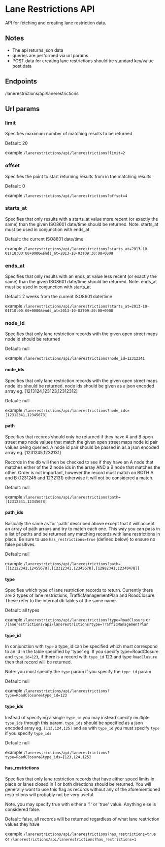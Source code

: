 Lane Restrictions API
=====================

API for fetching and creating lane restriction data.

## Notes

- The api returns json data
- queries are performed via url params
- POST data for creating lane restrictions should be standard key/value post data

## Endpoints

/lanerestrictions/api/lanerestrictions

## Url params

### limit

Specifies maximum number of matching results to be returned

Default: 20

example
```/lanerestrictions/api/lanerestrictions?limit=2```

### offset

Specifies the point to start returning results from in the matching results

Default: 0

example
```/lanerestrictions/api/lanerestrictions?offset=4```

### starts_at

Specifies that only results with a starts_at value more recent (or exactly the
same) than the given ISO8601 date/time should be returned.
Note. starts_at must be used in conjunction with ends_at

Default: the current ISO8601 date/time

example
```/lanerestrictions/api/lanerestrictions?starts_at=2013-10-01T10:00:00+0000&ends_at=2013-10-03T09:30:00+0000```

### ends_at

Specifies that only results with an ends_at value less recent (or exactly the
same) than the given ISO8601 date/time should be returned.
Note. ends_at must be used in conjunction with starts_at

Default: 2 weeks from the current ISO8601 date/time

example
```/lanerestrictions/api/lanerestrictions?starts_at=2013-10-01T10:00:00+0000&ends_at=2013-10-03T09:30:00+0000```

### node_id

Specifies that only lane restriction records with the given open street maps
node id should be returned

Default: null

example
```/lanerestrictions/api/lanerestrictions?node_id=12312341```

#### node_ids

Specifies that only lane restriction records with the given open street maps
node ids should be returned. node ids should be given as a json encoded array
eg. [1213124,123123,12312312]

Default: null

example
```/lanerestrictions/api/lanerestrictions?node_ids=[12312341,12345678]```


#### path

Specifies that records should only be returned if they have A and B open street map
node values that match the given open street maps node id pair values being queried.
A node id pair should be passed in as a json encoded array eg. [1231245,1232131]

Records in the db will then be checked to see if they have an A node that matches either
of the 2 node ids in the array AND a B node that matches the other. Order is not important,
however the record must match on BOTH A and B (1231245 and 1232131) otherwise it
will not be considered a match.

Default: null

example
```/lanerestrictions/api/lanerestrictions?path=[12312341,12345678]```

#### path_ids

Basically the same as for 'path' described above except that it will accept an
array of path arrays and try to match each one. This way you can pass in a list
of paths and be returned any matching records with lane restrictions in place.
Be sure to use ```has_restrictions=true``` (defined below) to ensure no false
positives.

Default: null

example
```/lanerestrictions/api/lanerestrictions?path=[[12122341,12455678],[12312341,12345678],[12982341,12340478]]```

#### type

Specifies which type of lane restriction records to return.
Currently there are 2 types of lane restrictions, TrafficManagementPlan and
RoadClosure. These refer to the internal db tables of the same name.

Default: all types

example
```/lanerestrictions/api/lanerestrictions?type=RoadClosure```
or
```/lanerestrictions/api/lanerestrictions?type=TrafficManagementPlan```

#### type_id

In conjunction with ```type``` a type_id can be specified which must correspond
to an id in the table specified by 'type' eg. If you specify type=RoadClosure
and ```type_id=123```, if there is a record with ```type_id``` 123 and type ```RoadClosure```
then that record will be returned.

Note: you must specify the ```type``` param if you specify the ```type_id``` param

Default: null

example
```/lanerestrictions/api/lanerestrictions?type=RoadClosure&type_id=123```

#### type_ids

Instead of specifying a single ```type_id``` you may instead specify multiple
```type_ids``` through this param. ```type_ids``` should be specified as a
json encoded array eg. ```[113,124,125]``` and as with ```type_id``` you must
specify ```type``` if you specify ```type_ids```

Default: null

example
```/lanerestrictions/api/lanerestrictions?type=RoadClosure&type_ids=[123,124,125]```

#### has_restrictions

Specifies that only lane restriction records that have either speed limits in
place or lanes closed in 1 or both directions should be returned. You will
generally want to use this flag as records without any of the aforementioned
restrictions will probably not be very useful.

Note. you may specify true with either a '1' or 'true' value. Anything else is
considered false.

Default: false, all records will be returned regardless of what lane restriction
values they have

example
```/lanerestrictions/api/lanerestrictions?has_restrictions=true```
or
```/lanerestrictions/api/lanerestrictions?has_restrictions=1```
